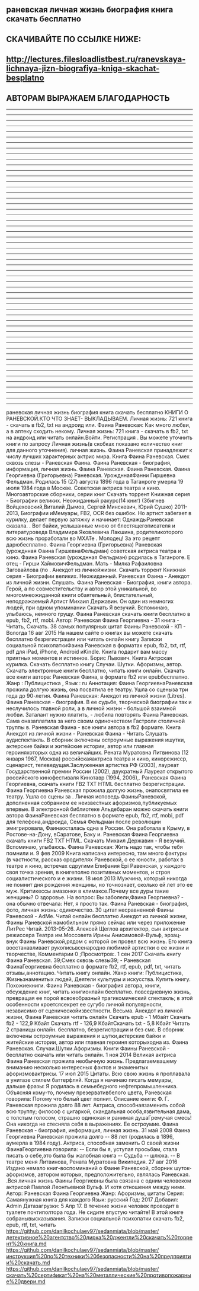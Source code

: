 раневская личная жизнь биография книга скачать бесплатно
--------------------------------------------------
СКАЧИВАЙТЕ ПО ССЫЛКЕ НИЖЕ:
--------------------------------------------------
http://lectures.filesloadlistbest.ru/ranevskaya-lichnaya-jizn-biografiya-kniga-skachat-besplatno
--------------------------------------------------
АВТОРАМ ВЫРАЖАЕМ БЛАГОДАРНОСТЬ
--------------------------------------------------
--------------------------------------------------
--------------------------------------------------
--------------------------------------------------
--------------------------------------------------
--------------------------------------------------
--------------------------------------------------
--------------------------------------------------
--------------------------------------------------
--------------------------------------------------
--------------------------------------------------
--------------------------------------------------
--------------------------------------------------
--------------------------------------------------
--------------------------------------------------
--------------------------------------------------
--------------------------------------------------
--------------------------------------------------
--------------------------------------------------
--------------------------------------------------
--------------------------------------------------
--------------------------------------------------
--------------------------------------------------
--------------------------------------------------
--------------------------------------------------
--------------------------------------------------
--------------------------------------------------
--------------------------------------------------
--------------------------------------------------
--------------------------------------------------
--------------------------------------------------
--------------------------------------------------
--------------------------------------------------
--------------------------------------------------
--------------------------------------------------
--------------------------------------------------
--------------------------------------------------
--------------------------------------------------
--------------------------------------------------
--------------------------------------------------
--------------------------------------------------
--------------------------------------------------
--------------------------------------------------
--------------------------------------------------
--------------------------------------------------
--------------------------------------------------
--------------------------------------------------
--------------------------------------------------
--------------------------------------------------
--------------------------------------------------
--------------------------------------------------
--------------------------------------------------
--------------------------------------------------
--------------------------------------------------
--------------------------------------------------
раневская личная жизнь биография книга скачать бесплатно КНИГИ О РАНЕВСКОЙ.КТО ЧТО ЗНАЕТ- ВЫКЛАДЫВАЕМ. Личная жизнь: 721 книга - скачать в fb2, txt на андроид или. Фаина Раневская: Как много любви, а в аптеку сходить некому. Личная жизнь: 721 книга - скачать в fb2, txt на андроид или читать онлайн.Войти. Регистрация . Вы можете уточнить книги по запросу Личная жизнь(в скобках показано количество книг для данного уточнения).  личная жизнь. Фаина Раневская принадлежит к числу лучших характерных актрис мира. Книга Фаина Раневская. Смех сквозь слезы - Раневская Фаина. Фаина Раневская - биография, информация, личная жизнь. Фаина Раневская. Фаина Раневская. Фаина Георгиевна (Григорьевна) Раневская. УрождннаяФанни Гиршевна Фельдман. Родилась 15 (27) августа 1896 года в Таганроге умерла 19 июля 1984 года в Москве. Советская актриса театра и кино. Многоавторские сборники, серии книг  Скачать торрент Книжная серия - Биографии великих. Неожиданный ракурс(14 книг) (Збигнев Войцеховский,Виталий Дымов, Сергей Минскевич, Юрий Сушко) 2011-2013, Биографии иМемуары, FB2, OCR без ошибок. Но артист забегает в курилку, делает первую затяжку и начинает: ОднаждыРаневская сказала. . Вот байки, услышанные мною от блестящегописателя и литературоведа Владимира Яковлевича Лакшина, родителикоторого всю жизнь проработали во МХАТе . Молодец! За это рецепт дарюбесплатно.
Фаина Георгиевна (Григорьевна) Раневская (урожднная Фаина ГиршевнаФельдман)  советская актриса театра и кино.  Фаина Раневская (урожднная Фельдман) родилась в Таганроге. Е отец - Гирши ХаймовичФельдман. Мать - Милка Рафаиловна Заговайлова (по . Анекдот из личнойжизни. Скачать торрент Книжная серия - Биографии великих. Неожиданный. Раневская Фаина - Анекдот из личной жизни. Слушать. Фаина Раневская - Биография, книги автора. Герой, а по совместительству и автор этой уникальной, во многомнеожиданной книги  обаятельный, блистательный, неподражаемый Артист Михаил Державин. Он один из немногих людей, при одном упоминании Скачать Я везучий. Вспоминаю, улыбаюсь, немного грущу. Фаина Раневская  скачать книги бесплатно в epub, fb2, rtf, mobi. Автор: Раневская Фаина Георгиевна - 31 книга - Читать, Скачать. 38 самых популярных цитат Фаины Раневской - КП - Вологда
16 авг 2015  На нашем сайте о книгах  вы можете скачать бесплатно безрегистрации или читать онлайн книгу Записки социальной психопаткиФаина Раневская в форматах epub, fb2, txt, rtf, pdf для iPad, iPhone, Android иKindle. Книга подарит вам массу приятных моментов и истинное. Борис Львович. Книга Актрская курилка. Скачать бесплатно книгу Случаи. Шутки. Афоризмы, автор. Скачать электронные книги бесплатно, читать книги онлайн. Скачать все книги автора: Раневская Фаина, в формате fb2 или epubбесплатно.  Жанр : Публицистика , Язык : ru Аннотация: Фаина ГеоргиевнаРаневская прожила долгую жизнь, она посвятила ее театру. Ушла со сценыза три года до 90-летия.  Фаина Раневская: Анекдот из личной жизни (Litres). Фаина Раневская - биография. В ее судьбе, творческой биографии так и неслучилось главной роли, а в личной жизни - большой взаимной любви. Заталант нужно платить, - любила повторять Фаина Раневская. Сама оназаплатила за него своим одиночеством Гастроли столичной труппы в. Раневская Фаина - все книги автора в fb2 формате. Книга Анекдот из личной жизни - Раневская Фаина - Читать
Слушать аудиспектакль. В сборник включены остроумные выражения ишутки, актерские байки и житейские истории, автор или главная героинякоторых одна из величайших. Рената Муратовна Литвинова (12 января 1967, Москва)  российскаяактриса театра и кино, кинорежисср, сценарист, телеведущая.Заслуженная артистка РФ (2003), лауреат Государственной премии России (2002), двукратный Лауреат открытого российского кинофестиваля Кинотавр (1994, 2006),. Раневская Фаина Георгиевна, скачать книги FB2 TXT HTML бесплатно безрегистрации.  Фаина Георгиевна Раневская прожила долгую жизнь, онапосвятила ее театру. Ушла со сцены за . Личная исповедь ФаиныРаневской, дополненная собранием ее неизвестных афоризмов,публикуемых впервые. В электронной библиотеке Альдебаран можно скачать книги автора ФаинаРаневская бесплатно в формате epub, fb2, rtf, mobi, pdf для телефона,андроида,  Семья Фельдман после революции эмигрировала, Фаинаосталась одна в России. Она работала в Крыму, в Ростове-на-Дону, вСаратове, Баку и. Раневская Фаина Георгиевна скачать книги FB2 TXT HTML. Скачать Михаил Державин - Я везучий. Вспоминаю, улыбаюсь. Фаина Раневская: Жить надо так, чтобы тебя помнили и. 9 фев 2009  Книга написана интересно, там много фактуры (в частности, рассказ ородителях Раневской, о ее юности, работах в театре и кино, встречах сдругими  Епифания Epi Равенская, у каждого своя точка зрения, в книгеполно позитивных моментов, и строя социалистического и е жизни.
18 июл 2013  Мужчина, который никогда не помнит дня рождения женщины, но точнознает, сколько ей лет  это ее муж. Критикессы  амазонки в климаксе.Почему все дуры такие женщины? О здоровье. На вопрос: Вы заболели,Фаина Георгиевна? - она обычно отвечала: Нет, я просто так. Фаина Раневская - биография, фото, личная жизнь: одиночество. 30 цитат несравненной Фаины Раневской - AdMe. Читай онлайн бесплатно Анекдот из личной жизни, Фаины Раневской намобильном прямо сейчас или через приложение ЛитРес Читай. 2013-05-26. Алексей Щеглов  архитектор, сын актрисы и режиссера Театра им.Моссовета Ирины Анисимовой-Вульф, эрзац-внук Фаины Раневской,рядом с которой он провел всю жизнь. Его книга восстанавливает рукописьвсенародно любимой артистки о ее жизни и творчестве, Комментарии 0 ;Просмотров:. 1 сен 2017  Скачать книгу Фаина Раневская. 39;Смех сквозь слезы39; - Раневская ФаинаГеоргиевна бесплатно в формате fb2, rtf, epub, pdf, txt, читать отзывы,аннотацию. Читать книгу онлайн. Жанр книги: Публицистика, Жизньзнаменитых людей, Деятели культуры и искусства. Купить книгу. Похожиекниги. Фаина Раневская - биография автора, книги, обсуждение книг, читать книгионлайн бесплатно.  повседневную жизнь, превращая ее порой всвоеобразный трагикомический спектакль; в этой особенности кроетсясекрет ее сугубо личной популярности, независимо от сценическойизвестности. Весьма. Анекдот из личной жизни, Фаина Раневская  читать онлайн
Cкачать epub - 1 Мбайт Cкачать fb2 - 122,9 Кбайт Cкачать rtf - 126,9 КбайтCкачать txt - 5,8 Кбайт Читать 2 страницы онлайн. бесплатно, безрегистрации и без смс. В сборник включены остроумные выражения и шутки,актерские байки и житейские истории, автор или главная героиня которыходна из. Фаина Раневская. Случаи.Шутки.Афоризмы. Книги Фаины Раневской - бесплатно скачать или читать онлайн. 1 ноя 2014  Великая актриса Фаина Раневская прожила необычную жизнь. Предлагаемвашему вниманию несколько интересных фактов и знаменитых афоризмовактрисы. 17 июл 2015  Цитаты. Всю свою жизнь я проплавала в унитазе стилем баттерфляй. Когда я начинаю писать мемуары, дальше фразы: Я родилась в семьебедного нефтепромышленника.  Объясняя кому-то, почему презервативбелого цвета, Раневская говорила: Потому что белый цвет полнит. Описание книги: Ф. Г. Раневская прожила долго  88 лет. Актриса, способнаязаменить собой всю труппу; философ с цигаркой, скандальная особа,язвительная дама, с толстым голосом, страшно одинокая и ранимая душаГремучая смесь! Она никогда не стесняла себя в выражениях. Ее остроумие. Фаина Раневская - биография, информация, личная жизнь. 31 май 2008  Фаина Георгиевна Раневская прожила долго -- 88 лет (родилась в 1896, аумерла в 1984 году). Актриса, способная заменить  О своей жизни ФаинаГеоргиевна говорила: -- Если бы я, уступая просьбам, стала писать о себе,это была бы жалобная книга -- Судьба -- шлюха. -- В театре меня
Литвинова, Рената Муратовна  Википедия. 27 авг 2016  Издано немало книг-воспоминаний о Фаине Раневской, сборник шуток-афоризмов, автором которых, предположительно, являлась Раневская. .Вся личная жизнь Фаины Георгиевны была связана с одним человеком актрисой Павлой Леонтьевной Вульф. И хотя отношения между ними. Автор: Раневская Фаина Георгиевна Жанр: Афоризмы, цитаты Серия: Самаянужная книга для каждого Язык: русский Год: 2017 Добавил: Admin Датазагрузки: 5 Апр 17. В течение жизни человек проводит в туалете почтиполтора года. Не сидите впустую  читайте! В этой книге собранывысказывания. Записки социальной психопатки скачать fb2, epub, rtf, txt, читать
https://github.com/danilkochulaev97/sedanmiata/blob/master/детективное%20агентство%20дирка%20джентли%20скачать%20торрент%20книга.md
https://github.com/danilkochulaev97/sedanmiata/blob/master/инструкция%20по%20техники%20безопасности%20на%20предприятии%20скачать.md
https://github.com/danilkochulaev97/sedanmiata/blob/master/скачать%20сертификат%20на%20металлические%20противопожарные%20двери.md